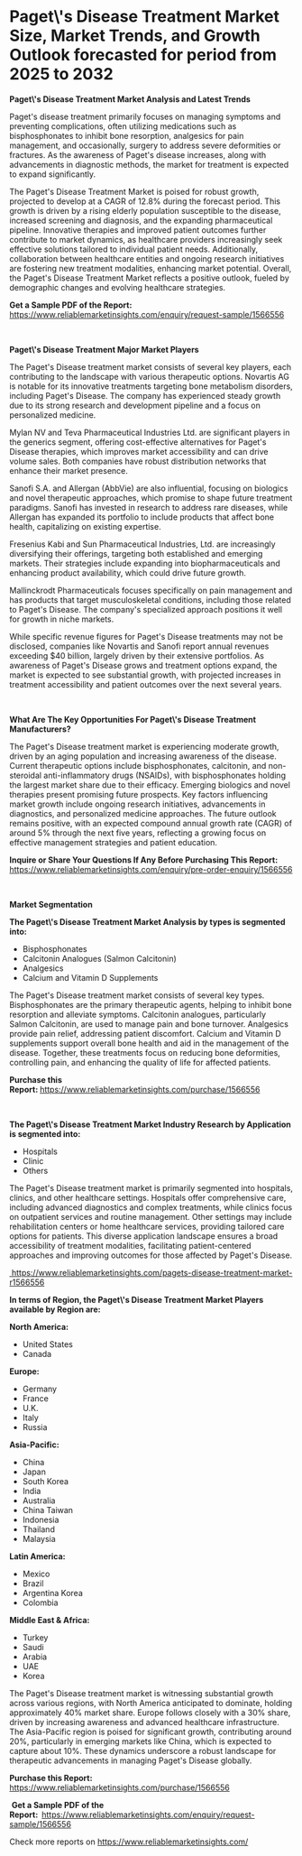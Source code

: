 <p><h1>Paget\'s Disease Treatment Market Size, Market Trends, and Growth Outlook forecasted for period from 2025 to 2032</h1></p><p><strong>Paget\'s Disease Treatment Market Analysis and Latest Trends</strong></p>
<p><p>Paget's disease treatment primarily focuses on managing symptoms and preventing complications, often utilizing medications such as bisphosphonates to inhibit bone resorption, analgesics for pain management, and occasionally, surgery to address severe deformities or fractures. As the awareness of Paget's disease increases, along with advancements in diagnostic methods, the market for treatment is expected to expand significantly.</p><p>The Paget's Disease Treatment Market is poised for robust growth, projected to develop at a CAGR of 12.8% during the forecast period. This growth is driven by a rising elderly population susceptible to the disease, increased screening and diagnosis, and the expanding pharmaceutical pipeline. Innovative therapies and improved patient outcomes further contribute to market dynamics, as healthcare providers increasingly seek effective solutions tailored to individual patient needs. Additionally, collaboration between healthcare entities and ongoing research initiatives are fostering new treatment modalities, enhancing market potential. Overall, the Paget's Disease Treatment Market reflects a positive outlook, fueled by demographic changes and evolving healthcare strategies.</p></p>
<p><strong>Get a Sample PDF of the Report:&nbsp;</strong> <a href="https://www.reliablemarketinsights.com/enquiry/request-sample/1566556?utm_campaign=3196&utm_medium=2&utm_source=Github&utm_content=ia&utm_term=22032025&utm_id=pagets-disease-treatment">https://www.reliablemarketinsights.com/enquiry/request-sample/1566556</a></p>
<p>&nbsp;</p>
<p><strong>Paget\'s Disease Treatment Major Market Players</strong></p>
<p><p>The Paget's Disease treatment market consists of several key players, each contributing to the landscape with various therapeutic options. Novartis AG is notable for its innovative treatments targeting bone metabolism disorders, including Paget's Disease. The company has experienced steady growth due to its strong research and development pipeline and a focus on personalized medicine. </p><p>Mylan NV and Teva Pharmaceutical Industries Ltd. are significant players in the generics segment, offering cost-effective alternatives for Paget's Disease therapies, which improves market accessibility and can drive volume sales. Both companies have robust distribution networks that enhance their market presence.</p><p>Sanofi S.A. and Allergan (AbbVie) are also influential, focusing on biologics and novel therapeutic approaches, which promise to shape future treatment paradigms. Sanofi has invested in research to address rare diseases, while Allergan has expanded its portfolio to include products that affect bone health, capitalizing on existing expertise.</p><p>Fresenius Kabi and Sun Pharmaceutical Industries, Ltd. are increasingly diversifying their offerings, targeting both established and emerging markets. Their strategies include expanding into biopharmaceuticals and enhancing product availability, which could drive future growth.</p><p>Mallinckrodt Pharmaceuticals focuses specifically on pain management and has products that target musculoskeletal conditions, including those related to Paget's Disease. The company's specialized approach positions it well for growth in niche markets.</p><p>While specific revenue figures for Paget's Disease treatments may not be disclosed, companies like Novartis and Sanofi report annual revenues exceeding $40 billion, largely driven by their extensive portfolios. As awareness of Paget's Disease grows and treatment options expand, the market is expected to see substantial growth, with projected increases in treatment accessibility and patient outcomes over the next several years.</p></p>
<p>&nbsp;</p>
<p><strong>What Are The Key Opportunities For Paget\'s Disease Treatment Manufacturers?</strong></p>
<p><p>The Paget's Disease treatment market is experiencing moderate growth, driven by an aging population and increasing awareness of the disease. Current therapeutic options include bisphosphonates, calcitonin, and non-steroidal anti-inflammatory drugs (NSAIDs), with bisphosphonates holding the largest market share due to their efficacy. Emerging biologics and novel therapies present promising future prospects. Key factors influencing market growth include ongoing research initiatives, advancements in diagnostics, and personalized medicine approaches. The future outlook remains positive, with an expected compound annual growth rate (CAGR) of around 5% through the next five years, reflecting a growing focus on effective management strategies and patient education.</p></p>
<p><strong>Inquire or Share Your Questions If Any Before Purchasing This Report:</strong> <a href="https://www.reliablemarketinsights.com/enquiry/pre-order-enquiry/1566556?utm_campaign=3196&utm_medium=2&utm_source=Github&utm_content=ia&utm_term=22032025&utm_id=pagets-disease-treatment">https://www.reliablemarketinsights.com/enquiry/pre-order-enquiry/1566556</a></p>
<p>&nbsp;</p>
<p><strong>Market Segmentation</strong></p>
<p><strong>The Paget\'s Disease Treatment Market Analysis by types is segmented into:</strong></p>
<p><ul><li>Bisphosphonates</li><li>Calcitonin Analogues (Salmon Calcitonin)</li><li>Analgesics</li><li>Calcium and Vitamin D Supplements</li></ul></p>
<p><p>The Paget's Disease treatment market consists of several key types. Bisphosphonates are the primary therapeutic agents, helping to inhibit bone resorption and alleviate symptoms. Calcitonin analogues, particularly Salmon Calcitonin, are used to manage pain and bone turnover. Analgesics provide pain relief, addressing patient discomfort. Calcium and Vitamin D supplements support overall bone health and aid in the management of the disease. Together, these treatments focus on reducing bone deformities, controlling pain, and enhancing the quality of life for affected patients.</p></p>
<p><strong>Purchase this Report:&nbsp;</strong><a href="https://www.reliablemarketinsights.com/purchase/1566556?utm_campaign=3196&utm_medium=2&utm_source=Github&utm_content=ia&utm_term=22032025&utm_id=pagets-disease-treatment">https://www.reliablemarketinsights.com/purchase/1566556</a></p>
<p>&nbsp;</p>
<p><strong>The Paget\'s Disease Treatment Market Industry Research by Application is segmented into:</strong></p>
<p><ul><li>Hospitals</li><li>Clinic</li><li>Others</li></ul></p>
<p><p>The Paget's Disease treatment market is primarily segmented into hospitals, clinics, and other healthcare settings. Hospitals offer comprehensive care, including advanced diagnostics and complex treatments, while clinics focus on outpatient services and routine management. Other settings may include rehabilitation centers or home healthcare services, providing tailored care options for patients. This diverse application landscape ensures a broad accessibility of treatment modalities, facilitating patient-centered approaches and improving outcomes for those affected by Paget's Disease.</p></p>
<p><a href="https://www.reliablemarketinsights.com/pagets-disease-treatment-market-r1566556?utm_campaign=3196&utm_medium=2&utm_source=Github&utm_content=ia&utm_term=22032025&utm_id=pagets-disease-treatment">&nbsp;https://www.reliablemarketinsights.com/pagets-disease-treatment-market-r1566556</a></p>
<p><strong>In terms of Region, the Paget\'s Disease Treatment Market Players available by Region are:</strong></p>
<p>
    <p> <strong> North America: </strong>
        <ul>
            <li>United States</li>
            <li>Canada</li>
        </ul>
        </p> 
    <p> <strong> Europe: </strong>
        <ul>
            <li>Germany</li>
            <li>France</li>
            <li>U.K.</li>
            <li>Italy</li>
            <li>Russia</li>
        </ul>
        </p> 
    <p> <strong> Asia-Pacific: </strong>
        <ul>
            <li>China</li>
            <li>Japan</li>
            <li>South Korea</li>
            <li>India</li>
            <li>Australia</li>
            <li>China Taiwan</li>
            <li>Indonesia</li>
            <li>Thailand</li>
            <li>Malaysia</li>
        </ul>
        </p> 
    <p> <strong> Latin America: </strong>
        <ul>
            <li>Mexico</li>
            <li>Brazil</li>
            <li>Argentina Korea</li>
            <li>Colombia</li>
        </ul>
        </p> 
    <p> <strong> Middle East & Africa: </strong>
        <ul>
            <li>Turkey</li>
            <li>Saudi</li>
            <li>Arabia</li>
            <li>UAE</li>
            <li>Korea</li>
        </ul>
    </p>
    </p>
<p><p>The Paget's Disease treatment market is witnessing substantial growth across various regions, with North America anticipated to dominate, holding approximately 40% market share. Europe follows closely with a 30% share, driven by increasing awareness and advanced healthcare infrastructure. The Asia-Pacific region is poised for significant growth, contributing around 20%, particularly in emerging markets like China, which is expected to capture about 10%. These dynamics underscore a robust landscape for therapeutic advancements in managing Paget's Disease globally.</p></p>
<p><strong>Purchase this Report: </strong><a href="https://www.reliablemarketinsights.com/purchase/1566556?utm_campaign=3196&utm_medium=2&utm_source=Github&utm_content=ia&utm_term=22032025&utm_id=pagets-disease-treatment">https://www.reliablemarketinsights.com/purchase/1566556</a></p>
<p>&nbsp;<strong>Get a Sample PDF of the Report:&nbsp;&nbsp;</strong><a href="https://www.reliablemarketinsights.com/enquiry/request-sample/1566556?utm_campaign=3196&utm_medium=2&utm_source=Github&utm_content=ia&utm_term=22032025&utm_id=pagets-disease-treatment">https://www.reliablemarketinsights.com/enquiry/request-sample/1566556</a></p>
<p><strong></strong></p>
<p>Check more reports on <a href="https://www.reliablemarketinsights.com/?utm_campaign=3196&utm_medium=2&utm_source=Github&utm_content=ia&utm_term=22032025&utm_id=pagets-disease-treatment">https://www.reliablemarketinsights.com/</a></p>